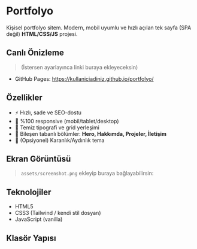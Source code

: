 # Portfolyo

Kişisel portfolyo sitem. Modern, mobil uyumlu ve hızlı açılan tek sayfa (SPA değil) **HTML/CSS/JS** projesi.

## Canlı Önizleme
> (İstersen ayarlayınca linki buraya ekleyeceksin)
- GitHub Pages: https://kullaniciadiniz.github.io/portfolyo/

## Özellikler
- ⚡ Hızlı, sade ve SEO-dostu
- 📱 %100 responsive (mobil/tablet/desktop)
- 🎯 Temiz tipografi ve grid yerleşimi
- 🧩 Bileşen tabanlı bölümler: **Hero, Hakkımda, Projeler, İletişim**
- 🌙 (Opsiyonel) Karanlık/Aydınlık tema

## Ekran Görüntüsü
> `assets/screenshot.png` ekleyip buraya bağlayabilirsin:
<!-- ![Ekran görüntüsü](assets/screenshot.png) -->

## Teknolojiler
- HTML5
- CSS3 (Tailwind / kendi stil dosyan)
- JavaScript (vanilla)

## Klasör Yapısı
